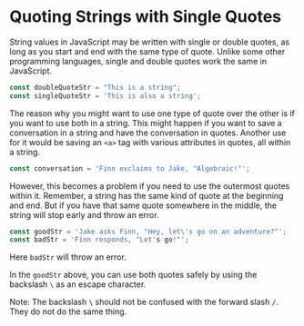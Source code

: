 # **Quoting Strings with Single Quotes**

String values in JavaScript may be written with single or double quotes, as long as you start and end with the same type of quote. Unlike some other programming languages, single and double quotes work the same in JavaScript.

```js
const doubleQuoteStr = "This is a string"; 
const singleQuoteStr = 'This is also a string';
```

The reason why you might want to use one type of quote over the other is if you want to use both in a string. This might happen if you want to save a conversation in a string and have the conversation in quotes. Another use for it would be saving an `<a>` tag with various attributes in quotes, all within a string.

```js
const conversation = 'Finn exclaims to Jake, "Algebraic!"';
```

However, this becomes a problem if you need to use the outermost quotes within it. Remember, a string has the same kind of quote at the beginning and end. But if you have that same quote somewhere in the middle, the string will stop early and throw an error.

```js
const goodStr = 'Jake asks Finn, "Hey, let\'s go on an adventure?"'; 
const badStr = 'Finn responds, "Let's go!"';
```

Here `badStr` will throw an error.

In the `goodStr` above, you can use both quotes safely by using the backslash `\` as an escape character.

Note: The backslash `\` should not be confused with the forward slash `/`. They do not do the same thing.
